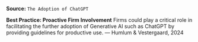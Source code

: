 **Source:** `The Adoption of ChatGPT`

**Best Practice: Proactive Firm Involvement**
Firms could play a critical role in facilitating the further adoption of Generative AI such as ChatGPT by providing guidelines for productive use. — Humlum & Vestergaard, 2024
